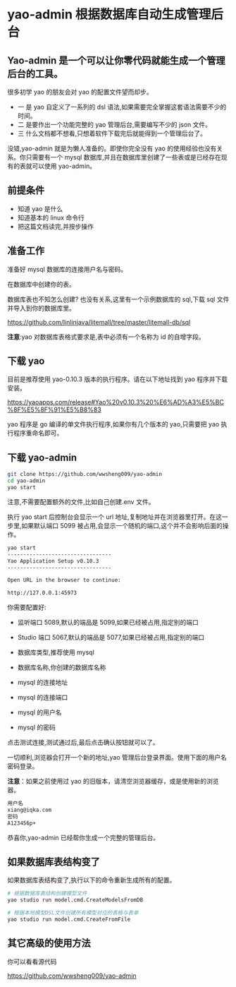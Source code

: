 # yao-admin 根据数据库自动生成管理后台

## Yao-admin 是一个可以让你零代码就能生成一个管理后台的工具。

很多初学 yao 的朋友会对 yao 的配置文件望而却步。

- 一 是 yao 自定义了一系列的 dsl 语法,如果需要完全掌握这套语法需要不少的时间。
- 二 是要作出一个功能完整的 yao 管理后台,需要编写不少的 json 文件。
- 三 什么文档都不想看,只想着软件下载完后就能得到一个管理后台了。

没错,yao-admin 就是为懒人准备的。即使你完全没有 yao 的使用经验也没有关系。你只需要有一个 mysql 数据库,并且在数据库里创建了一些表或是已经存在现有的表就可以使用 yao-admin。

## 前提条件

- 知道 yao 是什么
- 知道基本的 linux 命令行
- 把这篇文档读完,并按步操作

## 准备工作

准备好 mysql 数据库的连接用户名与密码。

在数据库中创建你的表。

数据库表也不知怎么创建? 也没有关系,这里有一个示例数据库的 sql,下载 sql 文件并导入到你的数据库里。

https://github.com/linlinjava/litemall/tree/master/litemall-db/sql

**注意**:yao 对数据库表格式要求是,表中必须有一个名称为 id 的自增字段。

## 下载 yao

目前是推荐使用 yao-0.10.3 版本的执行程序。请在以下地址找到 yao 程序并下载安装。

https://yaoapps.com/release#Yao%20v0.10.3%20%E6%AD%A3%E5%BC%8F%E5%8F%91%E5%B8%83

yao 程序是 go 编译的单文件执行程序,如果你有几个版本的 yao,只需要把 yao 执行程序重命名即可。

## 下载 yao-admin

```sh
git clone https://github.com/wwsheng009/yao-admin
cd yao-admin
yao start
```

注意,不需要配置额外的文件,比如自己创建.env 文件。

执行 yao start 后控制台会显示一个 url 地址,复制地址并在浏览器里打开。在这一步里,如果默认端口 5099 被占用,会显示一个随机的端口,这个并不会影响后面的操作。

```sh
yao start
---------------------------------
Yao Application Setup v0.10.3
---------------------------------

Open URL in the browser to continue:

http://127.0.0.1:45973
```

你需要配置好:

- 监听端口 5089,默认的端品是 5099,如果已经被占用,指定别的端口
- Studio 端口 5067,默认的端品是 5077,如果已经被占用,指定别的端口

- 数据库类型,推荐使用 mysql
- 数据库名称,你创建的数据库名称
- mysql 的连接地址
- mysql 的连接端口
- mysql 的用户名
- mysql 的密码

点击测试连接,测试通过后,最后点击确认按钮就可以了。

一切顺利,浏览器会打开一个新的地址,yao 管理后台登录界面。使用下面的用户名密码登录。

**注意**：如果之前使用过 yao 的旧版本，请清空浏览器缓存，或是使用新的浏览器。

```sh
用户名
xiang@iqka.com
密码
A123456p+
```

恭喜你,yao-admin 已经帮你生成一个完整的管理后台。

## 如果数据库表结构变了

如果数据库表结构变了,执行以下的命令重新生成所有的配置。

```sh
# 根据数据库表结构创建模型文件
yao studio run model.cmd.CreateModelsFromDB

# 根据本地模型DSL文件创建所有模型对应的表格与表单
yao studio run model.cmd.CreateFromFile
```

## 其它高级的使用方法

你可以看看源代码

https://github.com/wwsheng009/yao-admin
